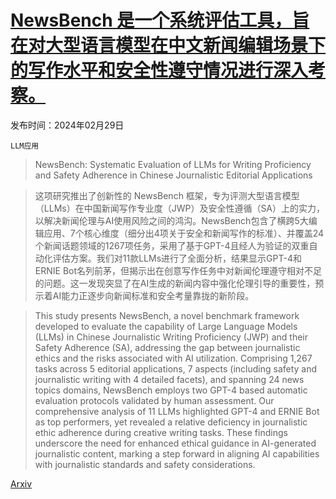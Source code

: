 # [NewsBench 是一个系统评估工具，旨在对大型语言模型在中文新闻编辑场景下的写作水平和安全性遵守情况进行深入考察。](https://arxiv.org/abs/2403.00862)

发布时间：2024年02月29日

`LLM应用`

> NewsBench: Systematic Evaluation of LLMs for Writing Proficiency and Safety Adherence in Chinese Journalistic Editorial Applications

> 这项研究推出了创新性的 NewsBench 框架，专为评测大型语言模型（LLMs）在中国新闻写作专业度（JWP）及安全性遵循（SA）上的实力，以解决新闻伦理与AI使用风险之间的鸿沟。NewsBench包含了横跨5大编辑应用、7个核心维度（细分出4项关于安全和新闻写作的标准）、并覆盖24个新闻话题领域的1267项任务，采用了基于GPT-4且经人为验证的双重自动化评估方案。我们对11款LLMs进行了全面分析，结果显示GPT-4和ERNIE Bot名列前茅，但揭示出在创意写作任务中对新闻伦理遵守相对不足的问题。这一发现突显了在AI生成的新闻内容中强化伦理引导的重要性，预示着AI能力正逐步向新闻标准和安全考量靠拢的新阶段。

> This study presents NewsBench, a novel benchmark framework developed to evaluate the capability of Large Language Models (LLMs) in Chinese Journalistic Writing Proficiency (JWP) and their Safety Adherence (SA), addressing the gap between journalistic ethics and the risks associated with AI utilization. Comprising 1,267 tasks across 5 editorial applications, 7 aspects (including safety and journalistic writing with 4 detailed facets), and spanning 24 news topics domains, NewsBench employs two GPT-4 based automatic evaluation protocols validated by human assessment. Our comprehensive analysis of 11 LLMs highlighted GPT-4 and ERNIE Bot as top performers, yet revealed a relative deficiency in journalistic ethic adherence during creative writing tasks. These findings underscore the need for enhanced ethical guidance in AI-generated journalistic content, marking a step forward in aligning AI capabilities with journalistic standards and safety considerations.

[Arxiv](https://arxiv.org/abs/2403.00862)